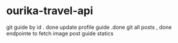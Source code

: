# ourika-travel-api
git guide by id . done 
update profile guide .done 
git all posts , done 
endpointe to fetch image post 
guide statics 